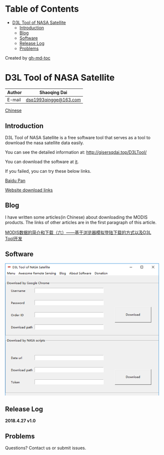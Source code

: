 Table of Contents
=================

* [D3L Tool of NASA Satellite](#d3l-tool-of-nasa-satellite)
  * [Introduction](#introduction)
  * [Blog](#blog)
  * [Software](#software)
  * [Release Log](#release-log)
  * [Problems](#problems)

Created by [gh-md-toc](https://github.com/ekalinin/github-markdown-toc.go)

# D3L Tool of NASA Satellite

|Author|Shaoqing Dai|
|---|---|
|E-mail|dsq1993qingge@163.com|

[Chinese](https://github.com/GISerDaiShaoqing/D3LTool/blob/master/READMEcn.md)

## Introduction

D3L Tool of NASA Satellite is a free software tool that serves as a tool to download the nasa satellite data easily. 

You can see the detailed information at: http://gisersqdai.top/D3LTool/

You can download the software at [it](https://github.com/GISerDaiShaoqing/D3LTool/releases/download/v1.0/D3LTool.v1.0.zip).

If you failed, you can try these below links.

[Baidu Pan](https://pan.baidu.com/share/home?uk=2855623577&suk=QR0keGnZkZWNh9Pf3aQyaQ&view=share#category/type=0)

[Website download links](http://gisersqdai.top/D3LTool/download.html)

## Blog

I have written some articles(in Chinese) about downloading the MODIS products. The links of other articles are in the first paragraph of this article.

[MODIS数据的简介和下载（六）——基于浏览器模拟登陆下载的方式以及D3L Tool开发](https://giserdaishaoqing.github.io/2018/05/18/MODIS%E6%95%B0%E6%8D%AE%E7%9A%84%E7%AE%80%E4%BB%8B%E5%92%8C%E4%B8%8B%E8%BD%BD%EF%BC%88%E5%85%AD%EF%BC%89%E2%80%94%E2%80%94%E5%9F%BA%E4%BA%8E%E6%B5%8F%E8%A7%88%E5%99%A8%E6%A8%A1%E6%8B%9F%E7%99%BB%E9%99%86%E4%B8%8B%E8%BD%BD%E7%9A%84%E6%96%B9%E5%BC%8F%E4%BB%A5%E5%8F%8AD3L%20Tool%E5%BC%80%E5%8F%91/)

## Software

![](https://github.com/GISerDaiShaoqing/D3LTool/blob/master/images/Main.png)

## Release Log

**2018.4.27 v1.0**

## Problems

Questions? Contact us or submit issues.